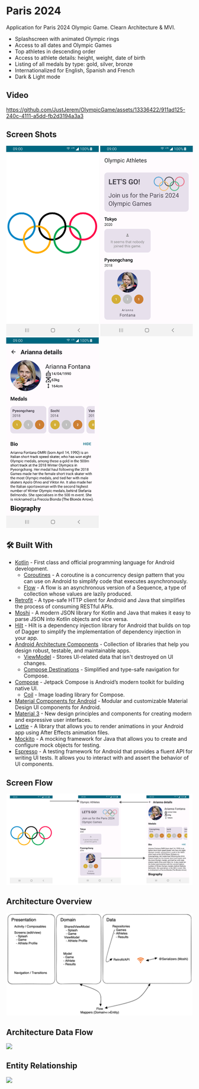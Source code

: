 
# Paris 2024
Application for Paris 2024 Olympic Game. Clearn Architecture & MVI.

* Splashscreen with animated Olympic rings
* Access to all dates and Olympic Games
* Top athletes in descending order
* Access to athlete details: height, weight, date of birth
* Listing of all medals by type: gold, silver, bronze
* Internationalized for English, Spanish and French
* Dark & Light mode
  

## Video
https://github.com/JustJerem/OlympicGame/assets/13336422/911ad125-240c-4111-a5dd-fb2d3194a3a3



## Screen Shots
[<img src="https://raw.githubusercontent.com/JustJerem/OlympicGame/master/documentation/Screenshot_20230607_184212.png" width=250 />](https://raw.githubusercontent.com/JustJerem/OlympicGame/master/documentation/Screenshot_20230607_184212.png)
[<img src="https://raw.githubusercontent.com/JustJerem/OlympicGame/master/documentation/Screenshot_20230607_183939.png" width= 250 />](https://raw.githubusercontent.com/JustJerem/OlympicGame/master/documentation/Screenshot_20230607_183939.png)
[<img src="https://raw.githubusercontent.com/JustJerem/OlympicGame/master/documentation/Screenshot_20230607_184044.png" width= 250 />](https://raw.githubusercontent.com/JustJerem/OlympicGame/master/documentation/Screenshot_20230607_184044.png)

## 🛠 Built With

- [Kotlin](https://kotlinlang.org/) - First class and official programming language for Android
  development.
	- [Coroutines](https://kotlinlang.org/docs/reference/coroutines-overview.html) - A coroutine is a
  concurrency design pattern that you can use on Android to simplify code that executes
  asynchronously.
	- [Flow](https://kotlinlang.org/docs/reference/coroutines/flow.html) - A flow is an asynchronous
  version of a Sequence, a type of collection whose values are lazily produced.
- [Retrofit](https://square.github.io/retrofit/) - A type-safe HTTP client for Android and Java that simplifies the process of consuming RESTful APIs.
- [Moshi](https://github.com/square/moshi) - A modern JSON library for Kotlin and Java that makes it easy to parse JSON into Kotlin objects and vice versa.
- [Hilt](https://dagger.dev/hilt/) - Hilt is a dependency injection library for Android that builds on top of Dagger to simplify the implementation of dependency injection in your app.
- [Android Architecture Components](https://developer.android.com/topic/libraries/architecture) -
  Collection of libraries that help you design robust, testable, and maintainable apps.
    - [ViewModel](https://developer.android.com/topic/libraries/architecture/viewmodel) - Stores
      UI-related data that isn't destroyed on UI changes.
    - [Compose Destinations](https://github.com/raamcosta/compose-destinations) - 
      Simplified and type-safe navigation for Compose.
- [Compose](https://developer.android.com/jetpack/compose) - Jetpack Compose is Android’s
  modern toolkit for building native UI.
	- [Coil](https://coil-kt.github.io/coil/compose/) -  Image loading library for Compose.
- [Material Components for Android](https://github.com/material-components/material-components-android) - Modular and customizable Material Design UI components for Android.
- [Material 3]() - New design principles and components for creating modern and expressive user interfaces.
- [Lottie](https://airbnb.design/lottie/) - A library that allows you to render animations in your
Android app using After Effects animation files.
- [Mockito](https://site.mockito.org/) - A mocking framework for Java that allows you to create and configure mock objects for testing.
- [Espresso](https://developer.android.com/training/testing/espresso) - A testing framework for Android that provides a fluent API for writing UI tests. It allows you to interact with and assert the behavior of UI components.

## Screen Flow
![](https://raw.githubusercontent.com/JustJerem/OlympicGame/master/documentation/App%20Flow.png)

## Architecture Overview
![](https://raw.githubusercontent.com/JustJerem/OlympicGame/master/documentation/archi.png)
<!-- original document
https://excalidraw.com/#json=XRhY4HYn5rx3vldB1J4oo,3yGmcP4YsL8lNDN_XUO9gA
-->

## Architecture Data Flow
<!--
Code for chart:
https://mermaid.live/edit#pako:eNptkkFrxCAQhf9KEEKgJBR69FAo7aWHhaWFHlrLMhtnd2WjBjPZJYT89xrd1gbiSd_7fKOOI6utRMZZno_KKOLZWNAJNRa8kODOxTTluTAdAeGLgqMDXV0ehMn8eKpJXRQN989Wt7aDfYNZVT1mHwqvG5_aROxvGcw39Kgi64Y1dyUyYmnbskQmTATCCf9jY9TnkWZfd9-xzvY1iX4RRIN0te68tu9mBewIGndyn8ybkEw0pEhht3OoLeF6DNCpQVomJW2BrOZNrGQanQYlffvCbQULrROM-6nEA_QNCSbMjEJP9n0wNePkeixZ38rUUsYP0HReRTk_3iZ-ifAzStaC-bT2l5l-AATCsoA

%%{init: {'theme':'dark'}}%%
stateDiagram-v2
    Activity/Composable - -> ViewModel
    ViewModel - -> Repository
    ViewModel - -> Activity/Composable
    Repository - -> ViewModel 

    state Repository {
        
        [*] - -> API
        API - -> network
        
        network - -> game_db
        game_db - -> game_entities_remote
        network - -> athlete_db
        athlete_db - -> athlete_entities_remote
    }
-->

[![](https://mermaid.ink/img/pako:eNptkkFrxCAQhf9KEEKgJBR69FAo7aWHhaWFHlrLMhtnd2WjBjPZJYT89xrd1gbiSd_7fKOOI6utRMZZno_KKOLZWNAJNRa8kODOxTTluTAdAeGLgqMDXV0ehMn8eKpJXRQN989Wt7aDfYNZVT1mHwqvG5_aROxvGcw39Kgi64Y1dyUyYmnbskQmTATCCf9jY9TnkWZfd9-xzvY1iX4RRIN0te68tu9mBewIGndyn8ybkEw0pEhht3OoLeF6DNCpQVomJW2BrOZNrGQanQYlffvCbQULrROM-6nEA_QNCSbMjEJP9n0wNePkeixZ38rUUsYP0HReRTk_3iZ-ifAzStaC-bT2l5l-AATCsoA?type=png)](https://mermaid.live/edit#pako:eNptkkFrxCAQhf9KEEKgJBR69FAo7aWHhaWFHlrLMhtnd2WjBjPZJYT89xrd1gbiSd_7fKOOI6utRMZZno_KKOLZWNAJNRa8kODOxTTluTAdAeGLgqMDXV0ehMn8eKpJXRQN989Wt7aDfYNZVT1mHwqvG5_aROxvGcw39Kgi64Y1dyUyYmnbskQmTATCCf9jY9TnkWZfd9-xzvY1iX4RRIN0te68tu9mBewIGndyn8ybkEw0pEhht3OoLeF6DNCpQVomJW2BrOZNrGQanQYlffvCbQULrROM-6nEA_QNCSbMjEJP9n0wNePkeixZ38rUUsYP0HReRTk_3iZ-ifAzStaC-bT2l5l-AATCsoA)

## Entity Relationship

<!--
Code for chart:
https://mermaid.live/edit#pako:eNptks9qwzAMxl_FGEIOa1_A7LJRGDuMwUoPG4ahxmpi5tjFVgZdlnefY6d_M53s3ydL-pB7XjmFXPCi6LXVJFhfUoMtlqJU4L_KYSgKaSsDIaw01B5aaVmMJ2iR3f8ul-yBGoOEIfPjLWtvGDpD4eKJYHebzfOK1fHyqdVZicKavLY1qzQdrri2xN4RvLQZp2lOnfoMx0iVIfNT8TGOpW0sOKeh8_8LCghfd4_aUzMXt9plOFxONTnu5_lnW4mOpg7J1BWqnVE3KGjzjbd5W-_szzTywBe8Rd-CVnGTqbXkaYuSi3hUuIM4lOTSjqnQkVsfbMUF-Q4XvNuPPqftcrEDEyJFpcn5l_w70idZ8D3YD-eOOcMfFdixgw

%%{init: {'theme':'dark'}}%%
classDiagram
    Game <|-- Athlete
    Athlete <|-- Result
    Game : +UUID game_id
    Game: +String city
    Game: +int Year

    class Athlete{
        UUID athlete_id
        +String name
        +String surname
        +String dateOfBirth
        +String bio
    }
    class Result{
        +String city
        +int year
        +int gold
        +int silver
        +int bronze
    }
-->

[![](https://mermaid.ink/img/pako:eNptkt1KxDAQhV8lBEov7L5A8EZZEC9EcNkLJSCzzbQN2yZLOhVq7bubJq37U-cq-c5hMofJwHOrkAueJIM2mgQbUqqwwVSkCtwxHcckkSavoW23GkoHjTTM1xM0yO5_Nhv2QFWNhBHPl6i8YdvVdOEX7G6_f96y0l8-tTorXtiR06Zkuab-imtD7B3BSRNxGGV5Z4hsqtAYIv7rPdXS2fh-a9p27n9BAeFr8agdVWvxoG2E4-VQMe-wtp9DBTpF6kOkK1TaWt2gVtdfeOs7OGu-54lHnvEGXQNa-SWGpyUPC5Rc-KPCAqYdcGkmK3Rkd73JuSDXYca70xRzXiwXBdStp6g0WfcSP0b4Hxk_gfmwdvGMv3wkr0Q?type=png)](https://mermaid.live/edit#pako:eNptkt1KxDAQhV8lBEov7L5A8EZZEC9EcNkLJSCzzbQN2yZLOhVq7bubJq37U-cq-c5hMofJwHOrkAueJIM2mgQbUqqwwVSkCtwxHcckkSavoW23GkoHjTTM1xM0yO5_Nhv2QFWNhBHPl6i8YdvVdOEX7G6_f96y0l8-tTorXtiR06Zkuab-imtD7B3BSRNxGGV5Z4hsqtAYIv7rPdXS2fh-a9p27n9BAeFr8agdVWvxoG2E4-VQMe-wtp9DBTpF6kOkK1TaWt2gVtdfeOs7OGu-54lHnvEGXQNa-SWGpyUPC5Rc-KPCAqYdcGkmK3Rkd73JuSDXYca70xRzXiwXBdStp6g0WfcSP0b4Hxk_gfmwdvGMv3wkr0Q)


